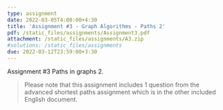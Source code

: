 ```yaml
---
type: assignment
date: 2022-03-05T4:00:00+4:30
title: 'Assignment #3 - Graph Algorithms - Paths 2'
pdf: /static_files/assignments/Assignment3.pdf
attachment: /static_files/assignments/A3.zip
#solutions: /static_files/assignments
due: 2022-03-12T23:59:00+3:30
---
```

Assignment #3 Paths in graphs 2.
> Please note that this assignment includes 1 question from the advanced shortest paths assignment which is in the other included English document.